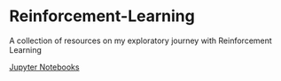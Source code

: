 # Reinforcement-Learning
A collection of resources on my exploratory journey with Reinforcement Learning

[Jupyter Notebooks](https://github.com/juanbeta98/Reinforcement-Learning/tree/main/Jupyter%20Notebooks)


